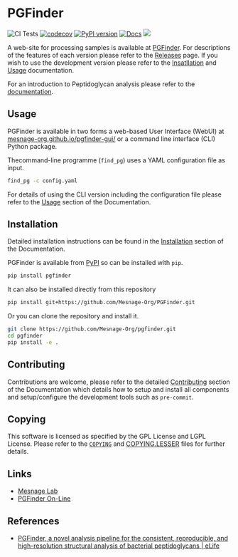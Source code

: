 # PGFinder

![CI Tests](https://github.com/Mesnage-Org/pgfinder/actions/workflows/ci-tests.yml/badge.svg)
[![codecov](https://codecov.io/gh/Mesnage-Org/pgfinder/branch/master/graph/badge.svg?token=5SM94G9Z6K)](https://codecov.io/gh/Mesnage-Org/pgfinder)
[![PyPI version](https://img.shields.io/pypi/v/pgfinder?color=blue)](https://pypi.org/project/pgfinder/)
[![Docs](https://img.shields.io/badge/github.io-docs-green)](https://mesnage-org.github.io/pgfinder/)
[![](https://img.shields.io/badge/ORDA--DOI-10.15131%2Fshef.data.20101751.v1-lightgrey)](https://doi.org/10.15131/shef.data.20101751.v1)

A web-site for processing samples is available at [PGFinder](https://mesnage-org.github.io/pgfinder-gui/). For
descriptions of the features of each version please refer to the
[Releases](https://github.com/Mesnage-Org/pgfinder/releases) page. If you wish to use the development version please
refer to the [Insatllation](https://mesnage-org.github.io/pgfinder/master/installation.html) and
[Usage](https://mesnage-org.github.io/pgfinder/master/usage.html) documentation.

For an introduction to Peptidoglycan analysis please refer to the
[documentation](https://mesnage-org.github.io/pgfinder/master/introduction.html).

## Usage

PGFinder is available in two forms a web-based User Interface (WebUI) at
[mesnage-org.github.io/pgfinder-gui/](https://mesnage-org.github.io/pgfinder-gui/) or a command line interface (CLI)
Python package.


Thecommand-line programme (`find_pg`) uses a YAML configuration file as input.

``` bash
find_pg -c config.yaml
```

For details of using the CLI version including the configuration file please refer to the
[Usage](https://mesnage-org.github.io/pgfinder/master/usage.html) section of the Documentation.

## Installation

Detailed installation instructions can be found in the
[Installation](https://mesnage-org.github.io/pgfinder/master/installation.html) section of the Documentation.

PGFinder is available from [PyPI](https://pypi.org/project/pgfinder/) so can be installed with `pip`.

``` bash
pip install pgfinder
```

It can also be installed directly from this repository

``` bash
pip install git+https://github.com/Mesnage-Org/PGFinder.git
```

Or you can clone the repository and install it.

``` bash
git clone https://github.com/Mesnage-Org/pgfinder.git
cd pgfinder
pip install -e .
```

## Contributing

Contributions are welcome, please refer to the detailed
[Contributing](https://mesnage-org.github.io/pgfinder/master/contributing.html) section of the Documentation which
details how to setup and install all components and setup/configure the development tools such as `pre-commit`.

## Copying

This software is licensed as specified by the GPL License and LGPL License. Please refer to the
[`COPYING`](https://github.com/Mesnage-Org/pgfinder/blob/master/COPYING) and
[COPYING.LESSER](https://github.com/Mesnage-Org/pgfinder/blob/master/COPYING.LESSER) files for further details.

## Links

* [Mesnage Lab](https://mesnagelab.weebly.com/)
* [PGFinder On-Line](https://mesnage-org.github.io/pgfinder-gui/)

## References

* [PGFinder, a novel analysis pipeline for the consistent, reproducible, and high-resolution structural analysis of bacterial peptidoglycans | eLife](https://elifesciences.org/articles/70597)
